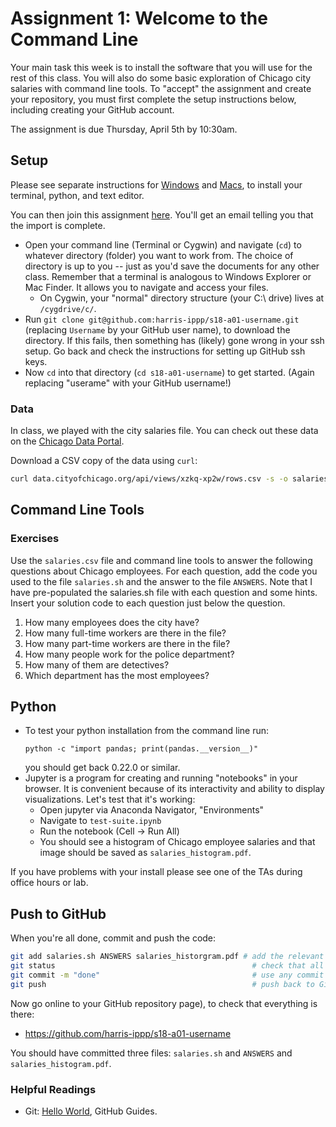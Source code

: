 # Assignment 1: Welcome to the Command Line

Your main task this week is to install the software that you will use for the rest of this class.
You will also do some basic exploration of Chicago city salaries with command line tools.
To "accept" the assignment and create your repository, you must first complete the setup instructions below, including creating your GitHub account.

The assignment is due Thursday, April 5th by 10:30am.

## Setup

Please see separate instructions for [Windows](https://harris-ippp.github.io/windows_install) and [Macs](https://harris-ippp.github.io/mac_install), to install your terminal, python, and text editor.

You can then join this assignment [here](https://classroom.github.com/a/l08HbtXA).  You'll get an email telling you that the import is complete.
* Open your command line (Terminal or Cygwin) and navigate (`cd`) to whatever directory (folder) you want to work from.
  The choice of directory is up to you -- just as you'd save the documents for any other class.
  Remember that a terminal is analogous to Windows Explorer or Mac Finder.  It allows you to navigate and access your files.
  * On Cygwin, your "normal" directory structure (your C:\ drive) lives at `/cygdrive/c/`.
* Run `git clone git@github.com:harris-ippp/s18-a01-username.git` (replacing `Username` by your GitHub user name), to download the directory.  If this fails, then something has (likely) gone wrong in your ssh setup.  Go back and check the instructions for setting up GitHub ssh keys.
* Now `cd` into that directory (`cd s18-a01-username`) to get started.  (Again replacing "userame" with your GitHub username!)

### Data

In class, we played with the city salaries file. 
You can check out these data on the [Chicago Data Portal](https://data.cityofchicago.org/Administration-Finance/Current-Employee-Names-Salaries-and-Position-Title/xzkq-xp2w).

Download a CSV copy of the data using `curl`:

```bash
curl data.cityofchicago.org/api/views/xzkq-xp2w/rows.csv -s -o salaries.csv
```

## Command Line Tools

### Exercises

Use the `salaries.csv` file and command line tools to answer the following questions about Chicago employees.
For each question, add the code you used to the file `salaries.sh` and the answer to the file `ANSWERS`. Note that I have pre-populated the salaries.sh file with each question and some hints. Insert your solution code to each question just below the question.

1. How many employees does the city have?
2. How many full-time workers are there in the file?
3. How many part-time workers are there in the file?
4. How many people work for the police department?
5. How many of them are detectives?
6. Which department has the most employees?

## Python
* To test your python installation from the command line run:
  ```
  python -c "import pandas; print(pandas.__version__)"
  ```
  you should get back 0.22.0 or similar.
* Jupyter is a program for creating and running "notebooks" in your browser. It is convenient because of its interactivity and ability to display visualizations. Let's test that it's working:
    * Open jupyter via Anaconda Navigator, "Environments"
    * Navigate to `test-suite.ipynb`
    * Run the notebook (Cell → Run All)
    * You should see a histogram of Chicago employee salaries and that image should be saved as `salaries_histogram.pdf`.

If you have problems with your install please see one of the TAs during office hours or lab.

## Push to GitHub

When you're all done, commit and push the code:
```bash
git add salaries.sh ANSWERS salaries_historgram.pdf # add the relevant files
git status                                            # check that all your modified files are listed
git commit -m "done"                                  # use any commit message you want
git push                                              # push back to GitHub
```

Now go online to your GitHub repository page), to check that everything is there:

* https://github.com/harris-ippp/s18-a01-username

You should have committed three files: `salaries.sh` and `ANSWERS` and `salaries_histogram.pdf`.

### Helpful Readings
* Git: [Hello World](https://guides.github.com/activities/hello-world/), GitHub Guides.
